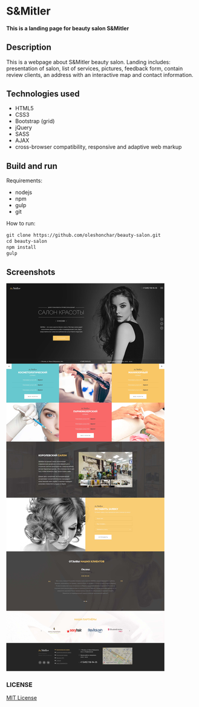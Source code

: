 # S&Mitler
#### This is a landing page for beauty salon S&Mitler
## Description
This is a webpage about S&Mitler beauty salon. Landing includes: presentation of salon, list of services, pictures, feedback form, contain review clients, an address with an interactive map and contact information.

## Technologies used
* HTML5
* CSS3
* Bootstrap (grid)
* jQuery
* SASS
* AJAX
* cross-browser compatibility, responsive and adaptive web markup

## Build and run
Requirements:
* nodejs
* npm
* gulp
* git

How to run:

    git clone https://github.com/oleshonchar/beauty-salon.git
    cd beauty-salon
    npm install
    gulp
  
## Screenshots
![Design](https://github.com/oleshonchar/beauty-salon/raw/master/design.jpg)

### LICENSE
[MIT License](license)


